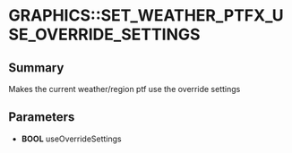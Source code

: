 # GRAPHICS::SET_WEATHER_PTFX_USE_OVERRIDE_SETTINGS

## Summary
Makes the current weather/region ptf use the override settings

## Parameters
* **BOOL** useOverrideSettings